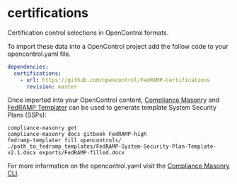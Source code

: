 # certifications
Certification control selections in OpenControl formats.

To import these data into a OpenControl project add the follow code to your opencontrol.yaml file.
```yaml
dependencies:
  certifications:
    - url: https://github.com/opencontrol/FedRAMP-Certifications
      revision: master
```

Once imported into your OpenControl content, [Compliance Masonry](https://github.com/opencontrol/compliance-masonry) and [FedRAMP Templater](https://github.com/opencontrol/fedramp-templater) can be used to generate template System Security Plans (SSPs):
```
compliance-masonry get
compliance-masonry docs gitbook FedRAMP-high
fedramp-templater fill opencontrols/ ./path_to_fedramp_templates/FedRAMP-System-Security-Plan-Template-v2.1.docx exports/FedRAMP-filled.docx
```

For more information on the opencontrol.yaml visit the [Compliance Masonry CLI](https://github.com/opencontrol/compliance-masonry#creating-an-opencontrol-project).

